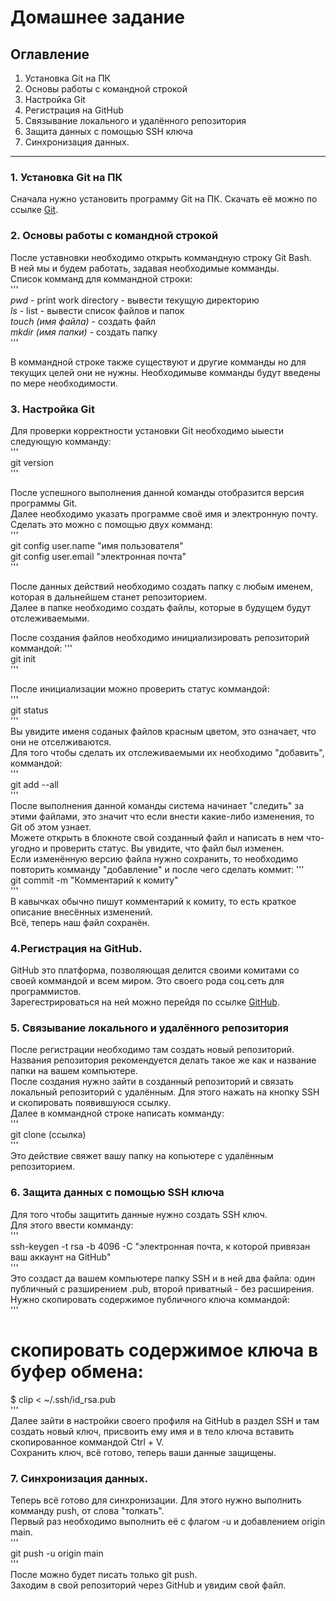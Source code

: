 # Домашнее задание  
## Оглавление  
1. Установка Git на ПК  
2. Основы работы с командной строкой  
3. Настройка Git  
4. Регистрация на GitHub  
5. Связывание локального и удалённого репозитория  
6. Защита данных с помощью SSH ключа  
7. Синхронизация данных.  
---
### 1. Установка Git на ПК  

Сначала нужно установить программу Git на ПК. Скачать её можно по ссылке [Git](https://git-scm.com/download/win).  
  
### 2. Основы работы с командной строкой  
После уставновки необходимо открыть коммандную строку Git Bash.  
В ней мы и будем работать, задавая необходимые комманды.  
Список комманд для коммандной строки:  
'''  
*pwd* - print work directory - вывести текущую директорию  
*ls* - list - вывести список файлов и папок  
*touch (имя файла)* - создать файл  
*mkdir (имя папки)* - создать папку  
'''  

В коммандной строке также существуют и другие комманды но для текущих целей они не нужны. Необходимыве комманды будут введены по мере необходимости.  
  
### 3. Настройка Git  
Для проверки корректности установки Git необходимо ыыести следующую комманду:  
'''  
git version  
'''  

После успешного выполнения данной команды отобразится версия программы Git.  
Далее необходимо указать программе своё имя и электронную почту.  
Сделать это можно с помощью двух комманд:  
'''  
git config user.name "имя пользователя"  
git config user.email "электронная почта"  
'''  

После данных действий необходимо создать папку с любым именем, которая в дальнейшем станет репозиторием.  
Далее в папке необходимо создать файлы, которые в будущем будут отслеживаемыми.  
  
После создания файлов необходимо инициализировать репозиторий коммандой:
'''  
git init  
'''  
  
После инициализации можно проверить статус коммандой:  
'''  
git status  
'''  
Вы увидите именя соданых файлов красным цветом, это означает, что они не отселживаются.  
Для того чтобы сделать их отслеживаемыми их необходимо "добавить", коммандой:  
'''  
git add --all  
'''  
После выполнения данной команды система начинает "следить" за этими файлами, это значит что если внести какие-либо изменения, то Git об этом узнает.  
Можете открыть в блокноте свой созданный файл и написать в нем что-угодно и проверить статус. Вы увидите, что файл был изменен.  
Если изменённую версию файла нужно сохранить, то необходимо повторить комманду "добавление" и после чего сделать коммит:
'''  
git commit -m "Комментарий к комиту"  
'''  
В кавычках обычно пишут комментарий к комиту, то есть краткое описание внесённых изменений.  
Всё, теперь наш файл сохранён.  
  
### 4.Регистрация на GitHub.  
GitHub это платформа, позволяющая делится своими комитами со своей коммандой и всем миром. Это своего рода соц.сеть для программистов.  
Зарегестрироваться на ней можно перейдя по ссылке [GitHub](https://github.com/). 
### 5. Связывание локального и удалённого репозитория  
После регистрации необходимо там создать новый репозиторий. Названия репозитория рекомендуется делать такое же как и название папки на вашем компьютере.  
После создания нужно зайти в созданный репозиторий и связать локальный репозиторий с удалённым. Для этого нажать на кнопку SSH и скопировать появившуюся ссылку.  
Далее в коммандной строке написать комманду:  
'''  
git clone (ссылка)  
'''  
Это действие свяжет вашу папку на копьютере с удалённым репозиторием.  
  
### 6. Защита данных с помощью SSH ключа  
Для того чтобы защитить данные нужно создать SSH ключ.  
Для этого ввести комманду:  
'''  
ssh-keygen -t rsa -b 4096 -C "электронная почта, к которой привязан ваш аккаунт на GitHub"  
'''  
Это создаст да вашем компьютере папку SSH и в ней два файла: один публичный с разширением .pub, второй приватный - без расширения.  
Нужно скопировать содержимое публичного ключа коммандой:  
'''  
# скопировать содержимое ключа в буфер обмена:  
$ clip < ~/.ssh/id_rsa.pub  
'''  
Далее зайти в настройки своего профиля на GitHub в раздел SSH и там создать новый ключ, присвоить ему имя и в тело ключа вставить скопированное коммандой Ctrl + V.  
Сохранить ключ, всё готово, теперь ваши данные защищены.  
  
### 7. Синхронизация данных.  
Теперь всё готово для синхронизации. Для этого нужно выполнить комманду push, от слова "толкать".  
Первый раз необходимо выполнить её с флагом -u и добавлением origin main.  
'''  
git push -u origin main  
'''  
После можно будет писать только git push.  
Заходим в свой репозиторий через GitHub и увидим свой файл.

